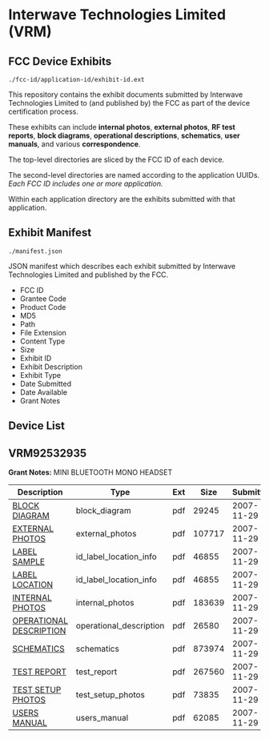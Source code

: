 # Interwave Technologies Limited (VRM)
## FCC Device Exhibits

```
./fcc-id/application-id/exhibit-id.ext
```

This repository contains the exhibit documents submitted by Interwave Technologies Limited to (and published by) the FCC as part of the device certification process.

These exhibits can include **internal photos**, **external photos**, **RF test reports**, **block diagrams**, **operational descriptions**, **schematics**, **user manuals**, and various **correspondence**.

The top-level directories are sliced by the FCC ID of each device.

The second-level directories are named according to the application UUIDs. *Each FCC ID includes one or more application.*

Within each application directory are the exhibits submitted with that application. 

## Exhibit Manifest

```
./manifest.json
```

JSON manifest which describes each exhibit submitted by Interwave Technologies Limited and published by the FCC.

- FCC ID
- Grantee Code
- Product Code
- MD5
- Path
- File Extension
- Content Type
- Size
- Exhibit ID
- Exhibit Description
- Exhibit Type
- Date Submitted
- Date Available
- Grant Notes

## Device List
## VRM92532935
**Grant Notes:** MINI BLUETOOTH MONO HEADSET

| Description | Type | Ext | Size | Submitted | Available |
| ----------- | ---- | --- | ---- | --------- | --------- |
| [BLOCK DIAGRAM](VRM92532935/fcf112c6964ad3213e3354cb33fcfb47/873857.pdf) | block_diagram | pdf | 29245 | 2007-11-29 | 2007-11-29 |
| [EXTERNAL PHOTOS](VRM92532935/fcf112c6964ad3213e3354cb33fcfb47/873859.pdf) | external_photos | pdf | 107717 | 2007-11-29 | 2007-11-29 |
| [LABEL SAMPLE](VRM92532935/fcf112c6964ad3213e3354cb33fcfb47/873861.pdf) | id_label_location_info | pdf | 46855 | 2007-11-29 | 2007-11-29 |
| [LABEL LOCATION](VRM92532935/fcf112c6964ad3213e3354cb33fcfb47/873861.pdf) | id_label_location_info | pdf | 46855 | 2007-11-29 | 2007-11-29 |
| [INTERNAL PHOTOS](VRM92532935/fcf112c6964ad3213e3354cb33fcfb47/873860.pdf) | internal_photos | pdf | 183639 | 2007-11-29 | 2007-11-29 |
| [OPERATIONAL DESCRIPTION](VRM92532935/fcf112c6964ad3213e3354cb33fcfb47/873858.pdf) | operational_description | pdf | 26580 | 2007-11-29 | 2007-11-29 |
| [SCHEMATICS](VRM92532935/fcf112c6964ad3213e3354cb33fcfb47/873863.pdf) | schematics | pdf | 873974 | 2007-11-29 | 2007-11-29 |
| [TEST REPORT](VRM92532935/fcf112c6964ad3213e3354cb33fcfb47/873864.pdf) | test_report | pdf | 267560 | 2007-11-29 | 2007-11-29 |
| [TEST SETUP PHOTOS](VRM92532935/fcf112c6964ad3213e3354cb33fcfb47/873865.pdf) | test_setup_photos | pdf | 73835 | 2007-11-29 | 2007-11-29 |
| [USERS MANUAL](VRM92532935/fcf112c6964ad3213e3354cb33fcfb47/873866.pdf) | users_manual | pdf | 62085 | 2007-11-29 | 2007-11-29 |
